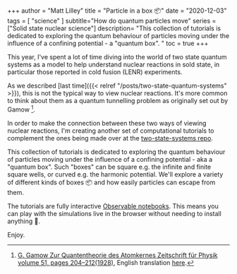 +++
author = "Matt Lilley"
title = "Particle in a box 📦"
date = "2020-12-03"
tags = [
    "science"
]
subtitle="How do quantum particles move"
series = ["Solid state nuclear science"]
description= "This collection of tutorials is dedicated to exploring the quantum behaviour of particles moving under the influence of a confining potential - a \"quantum box\". "
toc = true
+++

This year, I've spent a lot of time diving into the world of two state quantum systems as a model to help understand nuclear reactions in sold state, in particular those reported in cold fusion (LENR) experiments.

As we described [last time]({{< relref "/posts/two-state-quantum-systems" >}}), this is not the typical way to view nuclear reactions. It's more common to think about them as a quantum tunnelling problem as originally set out by Gamow [^1].

In order to make the connection between these two ways of viewing nuclear reactions, I'm creating another set of computational tutorials to complement the ones being made over at the [two-state-systems repo](https://github.com/project-ida/two-state-quantum-systems).

This collection of tutorials is dedicated to exploring the quantum behaviour of particles moving under the influence of a confining potential - aka a "quantum box". Such "boxes" can be square e.g. the infinite and finite square wells, or curved e.g. the harmonic potential. We'll explore a variety of different kinds of boxes 📦 and how easily particles can escape from them. 

The tutorials are fully interactive [Observable notebooks](https://observablehq.com/@mklilley/quantum-physics-particle-in-a-box?collection=@mklilley/quantum-physics). This means you can play with the simulations live in the browser without needing to install anything 🥳.

Enjoy.


[^1]: [G. Gamow Zur Quantentheorie des Atomkernes Zeitschrift für Physik volume 51, pages 204–212(1928)](https://link.springer.com/article/10.1007/BF01343196), English translation [here](https://web.archive.org/web/20220327082154/http://web.ihep.su/dbserv/compas/src/gamow28/eng.pdf).

